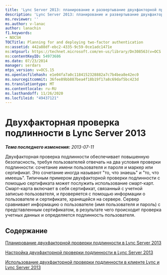 ```yaml
---
title: 'Lync Server 2013: планирование и развертывание двухфакторной проверки подлинности'
description: 'Lync Server 2013: планирование и развертывание двухфакторной проверки подлинности.'
ms.reviewer: ''
ms.author: v-lanac
author: lanachin
f1.keywords:
- NOCSH
TOCTitle: Planning for and deploying two-factor authentication
ms:assetid: 442a88df-ebc2-4335-9c59-0ce1adc1471e
ms:mtpsurl: https://technet.microsoft.com/en-us/library/Dn308563(v=OCS.15)
ms:contentKeyID: 54973686
ms.date: 07/23/2014
manager: serdars
mtps_version: v=OCS.15
ms.openlocfilehash: e1e04fa7a0c1184152328882a7c7b4bea8e42ec0
ms.sourcegitcommit: 36fee89bb887bea4f18b19f17a8c69daf5bc423d
ms.translationtype: MT
ms.contentlocale: ru-RU
ms.lasthandoff: 11/26/2020
ms.locfileid: "49437121"
---
```

# <a name="two-factor-authentication-in-lync-server-2013"></a>Двухфакторная проверка подлинности в Lync Server 2013

<div data-xmlns="http://www.w3.org/1999/xhtml">

<div class="topic" data-xmlns="http://www.w3.org/1999/xhtml" data-msxsl="urn:schemas-microsoft-com:xslt" data-cs="https://msdn.microsoft.com/">

<div data-asp="https://msdn2.microsoft.com/asp">



</div>

<div id="mainSection">

<div id="mainBody">

<span> </span>

_**Тема последнего изменения:** 2013-07-11_

Двухфакторная проверка подлинности обеспечивает повышенную безопасность, требуя пользователей отвечать на два условия проверки подлинности: сочетание имени пользователя и пароля и маркер или сертификат. Это сочетание иногда называют "то, что знаешь" и "то, что имеешь". Типичным примером двухфакторной проверки подлинности с помощью сертификата может послужить использование смарт-карт. Смарт-карта включает в себя сертификат, связанный с учетной записью пользователя, и проверяется с помощью информации о пользователе и сертификате, хранящейся на сервере. Сервер сравнивает информацию о пользователе (имя пользователя и пароль) с представленным сертификатом, в результате чего происходит проверка учетных данных и определяется подлинность пользователя.

<div>

## <a name="in-this-section"></a>Содержание

[Планирование двухфакторной проверки подлинности в Lync Server 2013](lync-server-2013-planning-for-two-factor-authentication.md)

[Настройка двухфакторной проверки подлинности в Lync Server 2013](lync-server-2013-configuring-two-factor-authentication.md)

[Использование двухфакторной проверки подлинности в клиенте Lync и Lync Server 2013](lync-server-2013-using-two-factor-authentication-with-lync-client.md)

</div>

</div>

<span> </span>

</div>

</div>

</div>

